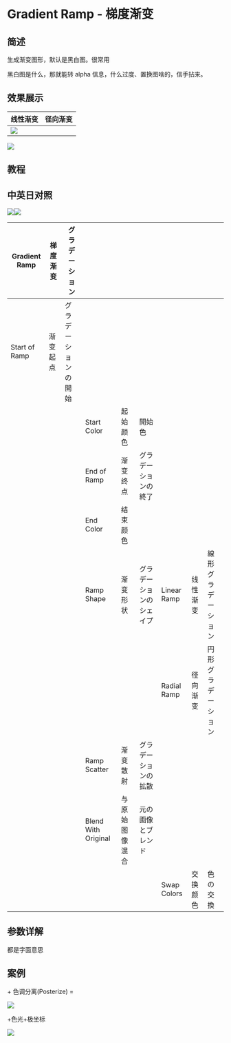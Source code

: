 # Gradient Ramp - 梯度渐变

## 简述

生成渐变图形，默认是黑白图。很常用

黑白图是什么，那就能转 alpha 信息，什么过度、置换图啥的，信手拈来。

## 效果展示

| 线性渐变                                        | 径向渐变 |
| ----------------------------------------------- | -------- |
| ![](https://cdn.yuelili.com/20211230155111.png) |

![](https://cdn.yuelili.com/20211230155156.png)

## 教程

## 中英日对照

![](https://mir.yuelili.com/wp-content/uploads/user/AE/effects/AE-Effects-Generate-Gradient_Ramp.png)![](https://mir.yuelili.com/wp-content/uploads/user/AE/effects/AE-Effects-Generate-Gradient_Ramp_cn.png)

| Gradient Ramp | 梯度渐变 | グラデーション       |                     |                |                          |             |          |                    |
| ------------- | -------- | -------------------- | ------------------- | -------------- | ------------------------ | ----------- | -------- | ------------------ |
| Start of Ramp | 渐变起点 | グラデーションの開始 |                     |                |                          |             |          |                    |
|               |          |                      | Start Color         | 起始颜色       | 開始色                   |             |          |                    |
|               |          |                      | End of Ramp         | 渐变终点       | グラデーションの終了     |             |          |                    |
|               |          |                      | End Color           | 结束颜色       |                          |             |          |                    |
|               |          |                      | Ramp Shape          | 渐变形状       | グラデーションのシェイプ | Linear Ramp | 线性渐变 | 線形グラデーション |
|               |          |                      |                     |                |                          | Radial Ramp | 径向渐变 | 円形グラデーション |
|               |          |                      | Ramp Scatter        | 渐变散射       | グラデーションの拡散     |             |          |                    |
|               |          |                      | Blend With Original | 与原始图像混合 | 元の画像とブレンド       |             |          |                    |
|               |          |                      |                     |                |                          | Swap Colors | 交换颜色 | 色の交換           |

## 参数详解

都是字面意思

## 案例

\+ 色调分离(Posterize) =

![](https://cdn.yuelili.com/20211230155416.png)

+色光+极坐标

![](https://cdn.yuelili.com/20211230155610.png)
